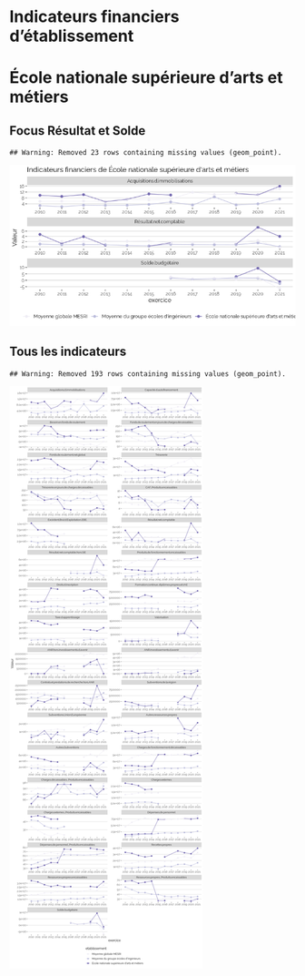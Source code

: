 Indicateurs financiers d’établissement
================

# École nationale supérieure d’arts et métiers

## Focus Résultat et Solde

    ## Warning: Removed 23 rows containing missing values (geom_point).

![](école_nationale_supérieure_d_arts_et_métiers_files/figure-gfm/etab.focus-1.png)<!-- -->

## Tous les indicateurs

    ## Warning: Removed 193 rows containing missing values (geom_point).

![](école_nationale_supérieure_d_arts_et_métiers_files/figure-gfm/etab-1.png)<!-- -->
